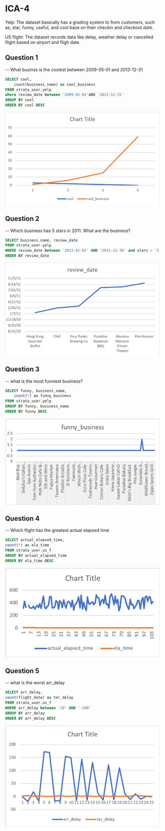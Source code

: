 # ICA-4

Yelp: The dataset basically has a grading system to from customers, such as, star, funny, useful, and cool base on their checkin and checkout date.

US flight: The dataset records data like delay, weather delay or cancelled flight based on airport and fligh date. 

## Question 1
-- What businss is the coolest between 2009-05-01 and 2013-12-31

```sql
SELECT cool,
    count(business_name) as cool_business
FROM strata_user.yelp
where review_date between '2009-05-01'AND '2013-12-31' 
GROUP BY cool
ORDER BY cool DESC
```
![ICA-4](Visualization/ICA4-1.png)

## Question 2
-- Which business has 5 stars in 2011. What are the business?

```sql
SELECT business_name, review_date
FROM strata_user.yelp
WHERE review_date between '2011-01-01' AND '2011-12-30' and stars = '5'
ORDER BY review_date
```
![ICA-4](Visualization/ICA4-2.png)

## Question 3
-- what is the most funniest business?

```sql
SELECT funny, business_name,
    count(*) as funny_business
FROM strata_user.yelp
GROUP BY funny, business_name
ORDER BY funny DESC
```
![ICA-4](Visualization/ICA4-3.png)

## Question 4
-- Which flight has the greatest actual elapsed time

```sql
SELECT actual_elapsed_time,
count(*) as ela_time
FROM strata_user.us_f
GROUP BY actual_elapsed_time
ORDER BY ela_time DESC
```
![ICA-4](Visualization/ICA4-4.png)

## Question 5
-- what is the worst arr_delay

```sql
SELECT arr_delay,
count(flight_date) as ter_delay
FROM strata_user.us_f
WHERE arr_delay between '10' AND '-200'
GROUP BY arr_delay
ORDER BY arr_delay DESC
```
![ICA-4](Visualization/ICA4-5.png)


